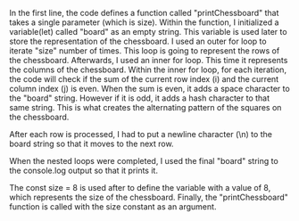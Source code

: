 In the first line, the code defines a function called "printChessboard" that takes a single parameter (which is size).
Within the function, I initialized a variable(let) called "board" as an empty string. This variable is used later to store the representation of the chessboard.
I used an outer for loop to iterate "size" number of times. This loop is going to represent the rows of the chessboard.
Afterwards, I used an inner for loop. This time it represents the columns of the chessboard.
Within the inner for loop, for each iteration, the code will check if the sum of the current row index (i) and the current column index (j) is even. When the sum is even, it adds a space character to the "board" string. However if it is odd, it adds a hash character to that same string. This is what creates the alternating pattern of the squares on the chessboard.

After each row is processed, I had to put a newline character (\n) to the board string so that it moves to the next row.

When the nested loops were completed, I used the final "board" string to the console.log output so that it prints it.

The const size = 8 is used after to define the variable with a value of 8, which represents the size of the chessboard.
Finally, the "printChessboard" function is called with the size constant as an argument.